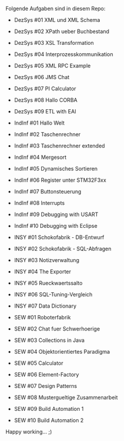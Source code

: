 Folgende Aufgaben sind in diesem Repo:

- DezSys #01 XML und XML Schema
- DezSys #02 XPath ueber Buchbestand
- DezSys #03 XSL Transformation
- DezSys #04 Interprozesskommunikation
- DezSys #05 XML RPC Example
- DezSys #06 JMS Chat
- DezSys #07 PI Calculator
- DezSys #08 Hallo CORBA
- DezSys #09 ETL with EAI

- IndInf #01 Hallo Welt
- IndInf #02 Taschenrechner
- IndInf #03 Taschenrechner extended
- IndInf #04 Mergesort
- IndInf #05 Dynamisches Sortieren
- IndInf #06 Register unter STM32F3xx
- IndInf #07 Buttonsteuerung
- IndInf #08 Interrupts
- IndInf #09 Debugging with USART
- IndInf #10 Debugging with Eclipse

- INSY #01 Schokofabrik - DB-Entwurf
- INSY #02 Schokofabrik - SQL-Abfragen
- INSY #03 Notizverwaltung
- INSY #04 The Exporter
- INSY #05 Rueckwaertssalto
- INSY #06 SQL-Tuning-Vergleich
- INSY #07 Data Dictionary

- SEW #01 Roboterfabrik
- SEW #02 Chat fuer Schwerhoerige
- SEW #03 Collections in Java
- SEW #04 Objektorientiertes Paradigma
- SEW #05 Calculator
- SEW #06 Element-Factory
- SEW #07 Design Patterns
- SEW #08 Mustergueltige Zusammenarbeit
- SEW #09 Build Automation 1
- SEW #10 Build Automation 2

Happy working... ;)